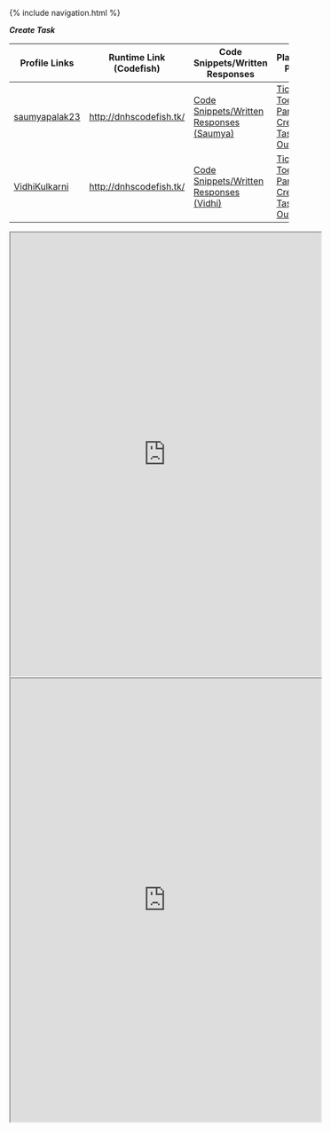 {% include navigation.html %}

**_Create Task_**

|Profile Links | Runtime Link (Codefish) | Code Snippets/Written Responses | Planning Page |
| --------------- | --------------- | -------------------------------------- | --------------|
|  <a href="https://github.com/saumyapalk23" target="_blank">saumyapalak23</a> | http://dnhscodefish.tk/ |<a href="https://github.com/arushi10/codefish/wiki/Written-Response-And-Video-(Create-Task)---Saumya" target="_blank">Code Snippets/Written Responses (Saumya)</a> |<a href = "https://github.com/arushi10/codefish/wiki/Vidhi-and-Saumya-Create-Task:--Tic-Tac-Toe" target = "_blank"> Tic Tac Toe Partner Create Task Outline
|<a href="https://github.com/VidhiKulkarni" target="_blank">VidhiKulkarni</a> |http://dnhscodefish.tk/| <a href="https://github.com/arushi10/codefish/wiki/Vidhi---Written-Create-Task" target="_blank">Code Snippets/Written Responses (Vidhi)</a> |<a href = "https://github.com/arushi10/codefish/wiki/Vidhi-and-Saumya-Create-Task:--Tic-Tac-Toe" target = "_blank"> Tic Tac Toe Partner Create Task Outline 

  
<iframe width="560" height="800" src="https://github.com/arushi10/codefish/wiki/Written-Response-And-Video-(Create-Task)---Saumya" title="Code Snippets/Written Responses (Saumya)" frameboarder="0" allow="accelerometer; gyroscope; encrypted-media; picture in picture"allowfullscreen></iframe>
  
  
  <iframe width="560" height="800" src="https://github.com/arushi10/codefish/wiki/Vidhi-and-Saumya-Create-Task:--Tic-Tac-Toe" title="Code Snippets/Written Responses (Saumya)" frameboarder="0" allow="accelerometer; gyroscope; encrypted-media; picture in picture"allowfullscreen></iframe>


  
